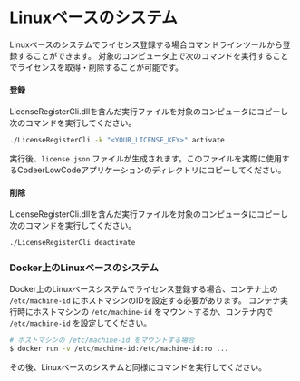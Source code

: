 # Linuxベースのシステム

Linuxベースのシステムでライセンス登録する場合コマンドラインツールから登録することができます。
対象のコンピュータ上で次のコマンドを実行することでライセンスを取得・削除することが可能です。

#### 登録

LicenseRegisterCli.dllを含んだ実行ファイルを対象のコンピュータにコピーし次のコマンドを実行してください。

```bash
./LicenseRegisterCli -k "<YOUR_LICENSE_KEY>" activate
```

実行後、`license.json` ファイルが生成されます。このファイルを実際に使用するCodeerLowCodeアプリケーションのディレクトリにコピーしてください。

#### 削除

LicenseRegisterCli.dllを含んだ実行ファイルを対象のコンピュータにコピーし次のコマンドを実行してください。

```bash
./LicenseRegisterCli deactivate
```

### Docker上のLinuxベースのシステム

Docker上のLinuxベースシステムでライセンス登録する場合、コンテナ上の `/etc/machine-id` にホストマシンのIDを設定する必要があります。
コンテナ実行時にホストマシンの `/etc/machine-id` をマウントするか、コンテナ内で `/etc/machine-id` を設定してください。

```bash
# ホストマシンの /etc/machine-id をマウントする場合
$ docker run -v /etc/machine-id:/etc/machine-id:ro ...
```

その後、Linuxベースのシステムと同様にコマンドを実行してください。
